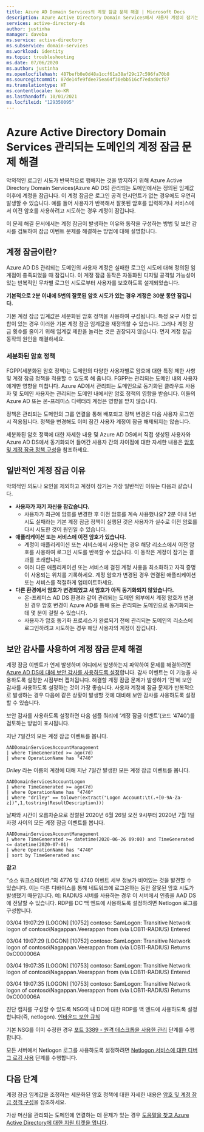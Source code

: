```yaml
---
title: Azure AD Domain Services의 계정 잠금 문제 해결 | Microsoft Docs
description: Azure Active Directory Domain Services에서 사용자 계정이 잠기는 원인이 되는 일반적인 문제를 해결하는 방법에 대해 알아봅니다.
services: active-directory-ds
author: justinha
manager: daveba
ms.service: active-directory
ms.subservice: domain-services
ms.workload: identity
ms.topic: troubleshooting
ms.date: 07/06/2020
ms.author: justinha
ms.openlocfilehash: 487befb0e0d48a1ccf61a38af29c17c596fa70b8
ms.sourcegitcommit: 87de14fe9fdee75ea64f30ebb516cf7edad0cf87
ms.translationtype: HT
ms.contentlocale: ko-KR
ms.lasthandoff: 10/01/2021
ms.locfileid: "129350095"
---
```

# <a name="troubleshoot-account-lockout-problems-with-an-azure-active-directory-domain-services-managed-domain"></a>Azure Active Directory Domain Services 관리되는 도메인의 계정 잠금 문제 해결

악의적인 로그인 시도가 반복적으로 행해지는 것을 방지하기 위해 Azure Active Directory Domain Services(Azure AD DS) 관리되는 도메인에서는 정의된 임계값 이후에 계정을 잠급니다. 이 계정 잠금은 로그인 공격 인시던트가 없는 경우에도 우연히 발생할 수 있습니다. 예를 들어 사용자가 반복해서 잘못된 암호를 입력하거나 서비스에서 이전 암호를 사용하려고 시도하는 경우 계정이 잠깁니다.

이 문제 해결 문서에서는 계정 잠금이 발생하는 이유와 동작을 구성하는 방법 및 보안 감사를 검토하여 잠금 이벤트 문제를 해결하는 방법에 대해 설명합니다.

## <a name="what-is-an-account-lockout"></a>계정 잠금이란?

Azure AD DS 관리되는 도메인의 사용자 계정은 실패한 로그인 시도에 대해 정의된 임계점이 충족되었을 때 잠깁니다. 이 계정 잠금 동작은 자동화된 디지털 공격일 가능성이 있는 반복적인 무차별 로그인 시도로부터 사용자를 보호하도록 설계되었습니다.

**기본적으로 2분 이내에 5번의 잘못된 암호 시도가 있는 경우 계정은 30분 동안 잠깁니다.**

기본 계정 잠금 임계값은 세분화된 암호 정책을 사용하여 구성됩니다. 특정 요구 사항 집합이 있는 경우 이러한 기본 계정 잠금 임계값을 재정의할 수 있습니다. 그러나 계정 잠금 횟수를 줄이기 위해 임계값 제한을 늘리는 것은 권장되지 않습니다. 먼저 계정 잠금 동작의 원인을 해결하세요.

### <a name="fine-grained-password-policy"></a>세분화된 암호 정책

FGPP(세분화된 암호 정책)는 도메인의 다양한 사용자별로 암호에 대한 특정 제한 사항 및 계정 잠금 정책을 적용할 수 있도록 해 줍니다. FGPP는 관리되는 도메인 내의 사용자에게만 영향을 미칩니다. Azure AD에서 관리되는 도메인으로 동기화된 클라우드 사용자 및 도메인 사용자는 관리되는 도메인 내에서만 암호 정책의 영향을 받습니다. 이들의 Azure AD 또는 온-프레미스 디렉터리 계정은 영향을 받지 않습니다.

정책은 관리되는 도메인의 그룹 연결을 통해 배포되고 정책 변경은 다음 사용자 로그인 시 적용됩니다. 정책을 변경해도 이미 잠긴 사용자 계정이 잠금 해제되지는 않습니다.

세분화된 암호 정책에 대한 자세한 내용 및 Azure AD DS에서 직접 생성된 사용자와 Azure AD DS에서 동기화되어 들어간 사용자 간의 차이점에 대한 자세한 내용은 [암호 및 계정 잠금 정책 구성][configure-fgpp]을 참조하세요.

## <a name="common-account-lockout-reasons"></a>일반적인 계정 잠금 이유

악의적인 의도나 요인을 제외하고 계정이 잠기는 가장 일반적인 이유는 다음과 같습니다.

* **사용자가 자기 자신을 잠갔습니다.**
    * 사용자가 최근에 암호를 변경한 후 이전 암호를 계속 사용했나요? 2분 이내 5번 시도 실패라는 기본 계정 잠금 정책이 실행된 것은 사용자가 실수로 이전 암호를 다시 시도한 것이 원인일 수 있습니다.
* **애플리케이션 또는 서비스에 이전 암호가 있습니다.**
    * 계정이 애플리케이션 또는 서비스에서 사용되는 경우 해당 리소스에서 이전 암호를 사용하여 로그인 시도를 반복할 수 있습니다. 이 동작은 계정이 잠기는 결과를 초래합니다.
    * 여러 다른 애플리케이션 또는 서비스에 걸친 계정 사용을 최소화하고 자격 증명이 사용되는 위치를 기록하세요. 계정 암호가 변경된 경우 연결된 애플리케이션 또는 서비스를 적절하게 업데이트하세요.
* **다른 환경에서 암호가 변경되었고 새 암호가 아직 동기화되지 않았습니다.**
    * 온-프레미스 AD DS 환경과 같이 관리되는 도메인 외부에서 계정 암호가 변경된 경우 암호 변경이 Azure AD를 통해 또는 관리되는 도메인으로 동기화되는 데 몇 분이 걸릴 수 있습니다.
    * 사용자가 암호 동기화 프로세스가 완료되기 전에 관리되는 도메인의 리소스에 로그인하려고 시도하는 경우 해당 사용자의 계정이 잠깁니다.

## <a name="troubleshoot-account-lockouts-with-security-audits"></a>보안 감사를 사용하여 계정 잠금 문제 해결

계정 잠금 이벤트가 언제 발생하며 어디에서 발생하는지 파악하여 문제를 해결하려면 [Azure AD DS에 대해 보안 감사를 사용하도록 설정][security-audit-events]합니다. 감사 이벤트는 이 기능을 사용하도록 설정한 시점부터 캡처됩니다. 해결할 계정 잠금 문제가 발생하기 ‘전’에 보안 감사를 사용하도록 설정하는 것이 가장 좋습니다. 사용자 계정에 잠금 문제가 반복적으로 발생하는 경우 다음에 같은 상황이 발생할 것에 대비해 보안 감사를 사용하도록 설정할 수 있습니다.

보안 감사를 사용하도록 설정하면 다음 샘플 쿼리에 ‘계정 잠금 이벤트’(코드 ‘4740’)를 검토하는 방법이 표시됩니다. 

지난 7일간의 모든 계정 잠금 이벤트를 봅니다.

```Kusto
AADDomainServicesAccountManagement
| where TimeGenerated >= ago(7d)
| where OperationName has "4740"
```

*Driley* 라는 이름의 계정에 대해 지난 7일간 발생한 모든 계정 잠금 이벤트를 봅니다.

```Kusto
AADDomainServicesAccountLogon
| where TimeGenerated >= ago(7d)
| where OperationName has "4740"
| where "driley" == tolower(extract("Logon Account:\t(.+[0-9A-Za-z])",1,tostring(ResultDescription)))
```

날짜와 시간이 오름차순으로 정렬된 2020년 6월 26일 오전 9시부터 2020년 7월 1일 자정 사이의 모든 계정 잠금 이벤트를 봅니다.

```Kusto
AADDomainServicesAccountManagement
| where TimeGenerated >= datetime(2020-06-26 09:00) and TimeGenerated <= datetime(2020-07-01)
| where OperationName has "4740"
| sort by TimeGenerated asc
```

**참고**

“소스 워크스테이션:”의 4776 및 4740 이벤트 세부 정보가 비어있는 것을 발견할 수 있습니다. 이는 다른 디바이스를 통해 네트워크에 로그온하는 동안 잘못된 암호 시도가 발생했기 때문입니다.
예: RADIUS 서버를 사용하는 경우 이 서버에서 인증을 AAD DS에 전달할 수 있습니다. RDP를 DC 백 엔드에 사용하도록 설정하려면 Netlogon 로그를 구성합니다.

03/04 19:07:29 [LOGON] [10752] contoso: SamLogon: Transitive Network logon of contoso\Nagappan.Veerappan from  (via LOB11-RADIUS) Entered 

03/04 19:07:29 [LOGON] [10752] contoso: SamLogon: Transitive Network logon of contoso\Nagappan.Veerappan from  (via LOB11-RADIUS) Returns 0xC000006A

03/04 19:07:35 [LOGON] [10753] contoso: SamLogon: Transitive Network logon of contoso\Nagappan.Veerappan from  (via LOB11-RADIUS) Entered 

03/04 19:07:35 [LOGON] [10753] contoso: SamLogon: Transitive Network logon of contoso\Nagappan.Veerappan from  (via LOB11-RADIUS) Returns 0xC000006A

진단 캡처를 구성할 수 있도록 NSG의 내 DC에 대한 RDP를 백 엔드에 사용하도록 설정합니다(즉, netlogon).
[인바운드 보안 규칙](alert-nsg.md#inbound-security-rules)

기본 NSG를 이미 수정한 경우 [포트 3389 - 원격 데스크톱을 사용한 관리](network-considerations.md#port-3389---management-using-remote-desktop) 단계를 수행합니다.

모든 서버에서 Netlogon 로그를 사용하도록 설정하려면 [Netlogon 서비스에 대한 디버그 로깅 사용](/troubleshoot/windows-client/windows-security/enable-debug-logging-netlogon-service) 단계를 수행합니다.

## <a name="next-steps"></a>다음 단계

계정 잠금 임계값을 조정하는 세분화된 암호 정책에 대한 자세한 내용은 [암호 및 계정 잠금 정책 구성][configure-fgpp]을 참조하세요.

가상 머신을 관리되는 도메인에 연결하는 데 문제가 있는 경우 [도움말을 찾고 Azure Active Directory에 대한 지원 티켓을 엽니다][azure-ad-support].

<!-- INTERNAL LINKS -->
[configure-fgpp]: password-policy.md
[security-audit-events]: security-audit-events.md
[azure-ad-support]: ../active-directory/fundamentals/active-directory-troubleshooting-support-howto.md
